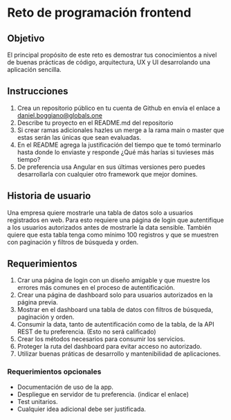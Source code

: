 # Reto de programación frontend
## Objetivo
El principal propósito de este reto es demostrar tus conocimientos a nivel de buenas prácticas de código, arquitectura, UX y UI desarrolando una aplicación sencilla.
## Instrucciones
1. Crea un repositorio público en tu cuenta de Github en envía el enlace a daniel.boggiano@globals.one
2. Describe tu proyecto en el README.md del repositorio
3. Si crear ramas adicionales hazles un merge a la rama main o master que estas serán las únicas que sean evaluadas.
4. En el README agrega la justificación del tiempo que te tomó terminarlo hasta donde lo enviaste y responde ¿Qué más harías si tuvieses más tiempo?
5. De preferencia usa Angular en sus últimas versiones pero puedes desarrollarla con cualquier otro framework que mejor domines.
## Historia de usuario
Una empresa quiere mostrarle una tabla de datos solo a usuarios registrados en web.
Para esto requiere una página de login que autentifique a los usuarios autorizados antes de mostrarle la data sensible.
También quiere que esta tabla tenga como mínimo 100 registros y que se muestren con paginación y filtros de búsqueda y orden.
## Requerimientos
1. Crar una página de login con un diseño amigable y que muestre los errores más comunes en el proceso de autentificación.
2. Crear una página de dashboard solo para usuarios autorizados en la página previa.
3. Mostrar en el dashboard una tabla de datos con filtros de búsqueda, paginación y orden.
4. Consumir la data, tanto de autentificación como de la tabla, de la API REST de tu preferencia. (Esto no será calificado)
5. Crear los métodos necesarios para consumir los servicios.
6. Proteger la ruta del dashboard para evitar acceso no autorizado.
7. Utilizar buenas práticas de desarrollo y mantenibilidad de aplicaciones.
### Requerimientos opcionales
* Documentación de uso de la app.
* Despliegue en servidor de tu preferencia. (indicar el enlace)
* Test unitarios.
* Cualquier idea adicional debe ser justificada.
